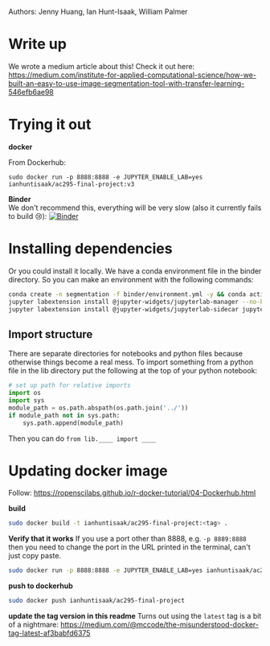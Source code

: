 Authors: Jenny Huang, Ian Hunt-Isaak, William Palmer
# Write up
We wrote a medium article about this! Check it out here: https://medium.com/institute-for-applied-computational-science/how-we-built-an-easy-to-use-image-segmentation-tool-with-transfer-learning-546efb6ae98

# Trying it out


**docker**

From Dockerhub:
```
sudo docker run -p 8888:8888 -e JUPYTER_ENABLE_LAB=yes ianhuntisaak/ac295-final-project:v3
```

**Binder**  
We don't recommend this, everything will be very slow (also it currently fails to build 😢): [![Binder](https://mybinder.org/badge_logo.svg)](https://gesis.mybinder.org/binder/v2/gh/ianhi/AC295-final-project-JWI/master?urlpath=lab) 



# Installing dependencies

Or you could install it locally. We have a conda environment file in the binder directory. So you can make an environment with the following commands:

```bash
conda create -n segmentation -f binder/environment.yml -y && conda activate segmentation
jupyter labextension install @jupyter-widgets/jupyterlab-manager --no-build
jupyter labextension install @jupyter-widgets/jupyterlab-sidecar jupyter-matplotlib
```
## Import structure
There are separate directories for notebooks and python files because otherwise things become a real mess. To import something from a python file in the lib directory put the following at the top of your python notebook:
```python
# set up path for relative imports
import os
import sys
module_path = os.path.abspath(os.path.join('../'))
if module_path not in sys.path:
    sys.path.append(module_path)
```

Then you can do `from lib.____ import ____`


# Updating docker image

Follow: https://ropenscilabs.github.io/r-docker-tutorial/04-Dockerhub.html


**build**
```bash
sudo docker build -t ianhuntisaak/ac295-final-project:<tag> .
```

**Verify that it works**
If you use a port other than 8888, e.g. `-p 8889:8888` then you need to change the port in the URL printed in the terminal, can't just copy paste.
```bash
sudo docker run -p 8888:8888 -e JUPYTER_ENABLE_LAB=yes ianhuntisaak/ac295-final-project:<tag>
```

**push to dockerhub**
```bash
sudo docker push ianhuntisaak/ac295-final-project
```

**update the tag version in this readme**
Turns out using the `latest` tag is a bit of a nightmare: https://medium.com/@mccode/the-misunderstood-docker-tag-latest-af3babfd6375
